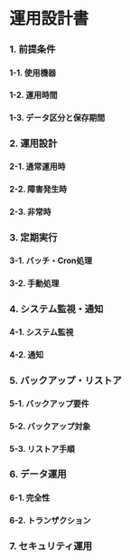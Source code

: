 # 運用設計書

### 1. 前提条件

#### 1-1. 使用機器

#### 1-2. 運用時間

#### 1-3. データ区分と保存期間

### 2. 運用設計

#### 2-1. 通常運用時

#### 2-2. 障害発生時

#### 2-3. 非常時

### 3. 定期実行

#### 3-1. バッチ・Cron処理

#### 3-2. 手動処理

### 4. システム監視・通知

#### 4-1. システム監視

#### 4-2. 通知

### 5. バックアップ・リストア

#### 5-1. バックアップ要件

#### 5-2. バックアップ対象

#### 5-3. リストア手順

### 6. データ運用

#### 6-1.  完全性

#### 6-2. トランザクション

### 7. セキュリティ運用
